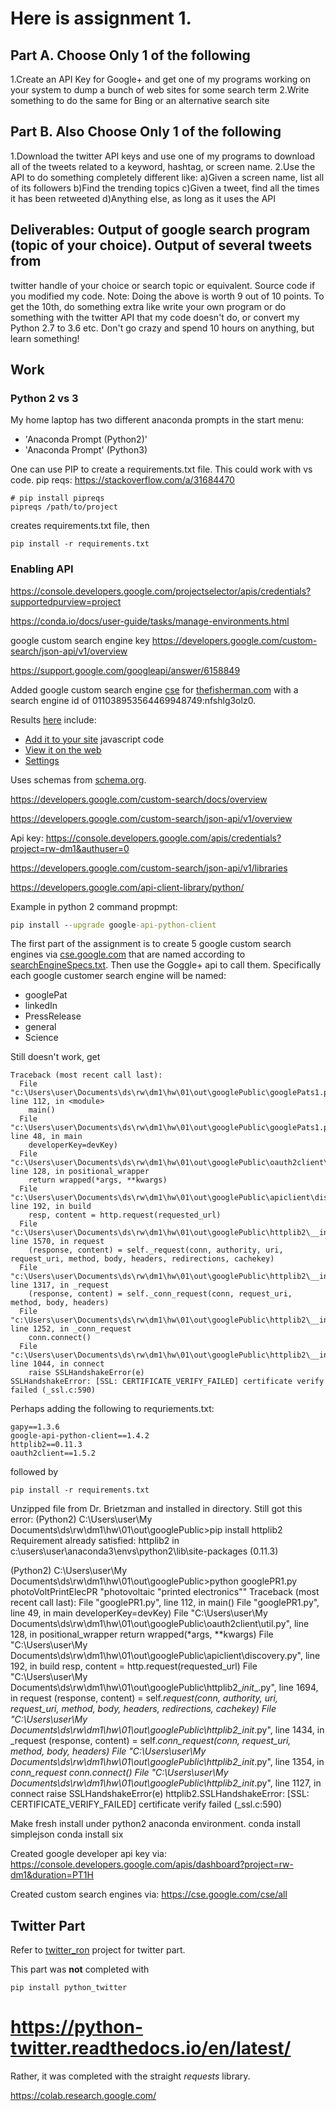 # Here is assignment 1.  

## Part A. Choose Only 1 of the following

1.Create an API Key for Google+ and get one of my programs working on your system to dump a bunch of 
web sites for some search term
2.Write something to do the same for Bing or an alternative search site

## Part B. Also Choose Only 1 of the following

1.Download the twitter API keys and use one of my programs to download all of the tweets related to a 
keyword, hashtag, or screen name.
2.Use the API to do something completely different like:
a)Given a screen name, list all of its followers
b)Find the trending topics
c)Given a tweet, find all the times it has been retweeted
d)Anything else, as long as it uses the API

## Deliverables: Output of google search program (topic of your choice).  Output of several tweets from 
twitter handle of your choice or search topic or equivalent. Source code if you modified my code.
Note:  Doing the above is worth 9 out of 10 points.  To get the 10th, do something extra like write your 
own program or do something with the twitter API that my code doesn't do, or convert my Python 2.7 to 
3.6 etc.  Don't go crazy and spend 10 hours on anything, but learn something!

## Work

### Python 2 vs 3

My home laptop has two different anaconda prompts in the start menu:
- 'Anaconda Prompt (Python2)'
- 'Anaconda Prompt' (Python3)

One can use PIP to create a requirements.txt file.  This could work with vs code.
pip reqs: https://stackoverflow.com/a/31684470

    # pip install pipreqs
    pipreqs /path/to/project

creates requirements.txt file, then

    pip install -r requirements.txt


### Enabling API
https://console.developers.google.com/projectselector/apis/credentials?supportedpurview=project

https://conda.io/docs/user-guide/tasks/manage-environments.html

google custom search engine key
https://developers.google.com/custom-search/json-api/v1/overview

https://support.google.com/googleapi/answer/6158849

Added google custom search engine [cse](cse.google.com)
for [thefisherman.com](www.thefisherman.com) with a search engine id of 011038953564469948749:nfshlg3olz0.

Results [here](https://cse.google.com/cse/create/congrats?cx=011038953564469948749%3Anfshlg3olz0) include:

- [Add it to your site](https://cse.google.com/cse/create/getcode?cx=011038953564469948749%3Anfshlg3olz0) javascript code
- [View it on the web](https://cse.google.com/cse/publicurl?cx=011038953564469948749:nfshlg3olz0)
- [Settings](https://cse.google.com/cse/setup/basic?cx=011038953564469948749%3Anfshlg3olz0)

Uses schemas from [schema.org](https://schema.org/).

https://developers.google.com/custom-search/docs/overview

https://developers.google.com/custom-search/json-api/v1/overview

Api key: https://console.developers.google.com/apis/credentials?project=rw-dm1&authuser=0

https://developers.google.com/custom-search/json-api/v1/libraries

https://developers.google.com/api-client-library/python/

Example in python 2 command propmpt:
```cmd
pip install --upgrade google-api-python-client 
```
The first part of the assignment is to create 5 google custom search engines via [cse.google.com](https://cse.google.com) that are named according to 
[searchEngineSpecs.txt](./out/googlePublic/searchEngineSpecs.txt). Then use the Goggle+ api to call them. Specifically each google customer search engine will be named:

- googlePat
- linkedIn
- PressRelease
- general
- Science

Still doesn't work, get

```
Traceback (most recent call last):
  File "c:\Users\user\Documents\ds\rw\dm1\hw\01\out\googlePublic\googlePats1.py", line 112, in <module>
    main()
  File "c:\Users\user\Documents\ds\rw\dm1\hw\01\out\googlePublic\googlePats1.py", line 48, in main
    developerKey=devKey)
  File "c:\Users\user\Documents\ds\rw\dm1\hw\01\out\googlePublic\oauth2client\util.py", line 128, in positional_wrapper
    return wrapped(*args, **kwargs)
  File "c:\Users\user\Documents\ds\rw\dm1\hw\01\out\googlePublic\apiclient\discovery.py", line 192, in build
    resp, content = http.request(requested_url)
  File "c:\Users\user\Documents\ds\rw\dm1\hw\01\out\googlePublic\httplib2\__init__.py", line 1570, in request
    (response, content) = self._request(conn, authority, uri, request_uri, method, body, headers, redirections, cachekey)
  File "c:\Users\user\Documents\ds\rw\dm1\hw\01\out\googlePublic\httplib2\__init__.py", line 1317, in _request
    (response, content) = self._conn_request(conn, request_uri, method, body, headers)
  File "c:\Users\user\Documents\ds\rw\dm1\hw\01\out\googlePublic\httplib2\__init__.py", line 1252, in _conn_request
    conn.connect()
  File "c:\Users\user\Documents\ds\rw\dm1\hw\01\out\googlePublic\httplib2\__init__.py", line 1044, in connect
    raise SSLHandshakeError(e)
SSLHandshakeError: [SSL: CERTIFICATE_VERIFY_FAILED] certificate verify failed (_ssl.c:590)
```

Perhaps adding the following to requriements.txt:

    gapy==1.3.6 
    google-api-python-client==1.4.2 
    httplib2==0.11.3 
    oauth2client==1.5.2 

followed by

    pip install -r requirements.txt

Unzipped file from Dr. Brietzman and installed in directory.
Still got this error:
(Python2) C:\Users\user\My Documents\ds\rw\dm1\hw\01\out\googlePublic>pip install httplib2
Requirement already satisfied: httplib2 in c:\users\user\anaconda3\envs\python2\lib\site-packages (0.11.3)

(Python2) C:\Users\user\My Documents\ds\rw\dm1\hw\01\out\googlePublic>python googlePR1.py photoVoltPrintElecPR "photovoltaic \"printed electronics\""
Traceback (most recent call last):
  File "googlePR1.py", line 112, in <module>
    main()
  File "googlePR1.py", line 49, in main
    developerKey=devKey)
  File "C:\Users\user\My Documents\ds\rw\dm1\hw\01\out\googlePublic\oauth2client\util.py", line 128, in positional_wrapper
    return wrapped(*args, **kwargs)
  File "C:\Users\user\My Documents\ds\rw\dm1\hw\01\out\googlePublic\apiclient\discovery.py", line 192, in build
    resp, content = http.request(requested_url)
  File "C:\Users\user\My Documents\ds\rw\dm1\hw\01\out\googlePublic\httplib2\__init__.py", line 1694, in request
    (response, content) = self._request(conn, authority, uri, request_uri, method, body, headers, redirections, cachekey)
  File "C:\Users\user\My Documents\ds\rw\dm1\hw\01\out\googlePublic\httplib2\__init__.py", line 1434, in _request
    (response, content) = self._conn_request(conn, request_uri, method, body, headers)
  File "C:\Users\user\My Documents\ds\rw\dm1\hw\01\out\googlePublic\httplib2\__init__.py", line 1354, in _conn_request
    conn.connect()
  File "C:\Users\user\My Documents\ds\rw\dm1\hw\01\out\googlePublic\httplib2\__init__.py", line 1127, in connect
    raise SSLHandshakeError(e)
httplib2.SSLHandshakeError: [SSL: CERTIFICATE_VERIFY_FAILED] certificate verify failed (_ssl.c:590)

Make fresh install under python2 anaconda environment.
conda install simplejson
conda install six

Created google developer api key via:
https://console.developers.google.com/apis/dashboard?project=rw-dm1&duration=PT1H

Created custom search engines via:
https://cse.google.com/cse/all


## Twitter Part

Refer to [twitter_ron](./out/twitter_ron/README.md) project for twitter part.

This part was **not** completed with

    pip install python_twitter

# https://python-twitter.readthedocs.io/en/latest/

Rather, it was completed with the straight *requests* library.

https://colab.research.google.com/
